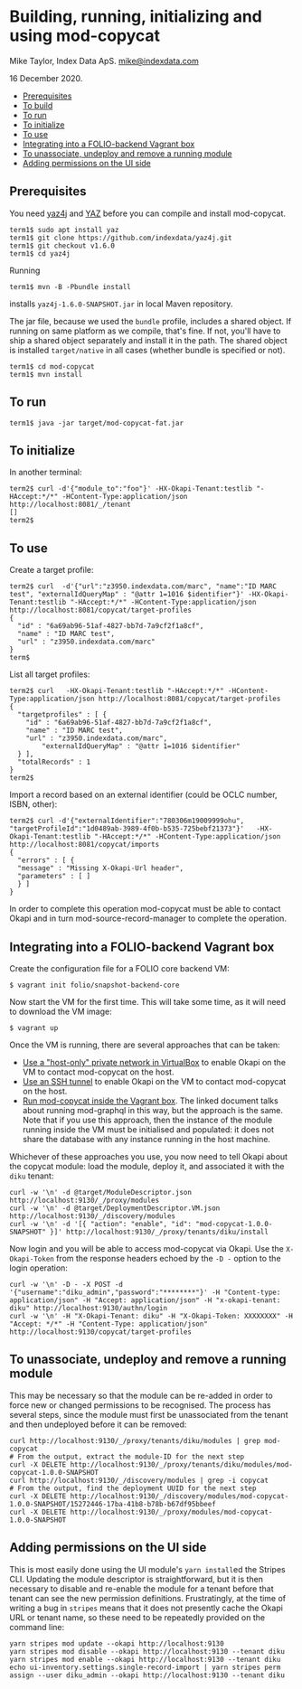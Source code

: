 # Building, running, initializing and using mod-copycat

Mike Taylor, Index Data ApS.
mike@indexdata.com

16 December 2020.

<!-- md2toc -l 2 getting-started.md -->
* [Prerequisites](#prerequisites)
* [To build](#to-build)
* [To run](#to-run)
* [To initialize](#to-initialize)
* [To use](#to-use)
* [Integrating into a FOLIO-backend Vagrant box](#integrating-into-a-folio-backend-vagrant-box)
* [To unassociate, undeploy and remove a running module](#to-unassociate-undeploy-and-remove-a-running-module)
* [Adding permissions on the UI side](#adding-permissions-on-the-ui-side)

## Prerequisites

You need
[yaz4j](https://github.com/indexdata/yaz4j)
and
[YAZ](https://www.indexdata.com/yaz)
before you can compile and install mod-copycat.

	term1$ sudo apt install yaz
	term1$ git clone https://github.com/indexdata/yaz4j.git
	term1$ git checkout v1.6.0
	term1$ cd yaz4j

Running

	term1$ mvn -B -Pbundle install

installs `yaz4j-1.6.0-SNAPSHOT.jar` in local Maven repository.

The jar file, because we used the `bundle` profile, includes a
shared object. If running on same platform as we compile, that's fine.
If not, you'll have to ship a shared object separately and install
it in the path. The shared object is installed `target/native`
in all cases (whether bundle is specified or not).

	term1$ cd mod-copycat
	term1$ mvn install

## To run

	term1$ java -jar target/mod-copycat-fat.jar

## To initialize

In another terminal:

	term2$ curl -d'{"module_to":"foo"}' -HX-Okapi-Tenant:testlib "-HAccept:*/*" -HContent-Type:application/json http://localhost:8081/_/tenant
	[]
	term2$ 

## To use

Create a target profile:

	term2$ curl  -d'{"url":"z3950.indexdata.com/marc", "name":"ID MARC test", "externalIdQueryMap" : "@attr 1=1016 $identifier"}' -HX-Okapi-Tenant:testlib "-HAccept:*/*" -HContent-Type:application/json http://localhost:8081/copycat/target-profiles
	{
	  "id" : "6a69ab96-51af-4827-bb7d-7a9cf2f1a8cf",
	  "name" : "ID MARC test",
	  "url" : "z3950.indexdata.com/marc"
	}
	term$

List all target profiles:

	term2$ curl   -HX-Okapi-Tenant:testlib "-HAccept:*/*" -HContent-Type:application/json http://localhost:8081/copycat/target-profiles
	{
	  "targetprofiles" : [ {
	    "id" : "6a69ab96-51af-4827-bb7d-7a9cf2f1a8cf",
	    "name" : "ID MARC test",
	    "url" : "z3950.indexdata.com/marc",
            "externalIdQueryMap" : "@attr 1=1016 $identifier"
	  } ],
	  "totalRecords" : 1
	}
	term2$ 

Import a record based on an external identifier (could be OCLC number, ISBN, other):

	term2$ curl -d'{"externalIdentifier":"780306m19009999ohu", "targetProfileId":"1d0489ab-3989-4f0b-b535-725bebf21373"}'   -HX-Okapi-Tenant:testlib "-HAccept:*/*" -HContent-Type:application/json http://localhost:8081/copycat/imports
	{
	  "errors" : [ {
	  "message" : "Missing X-Okapi-Url header",
	  "parameters" : [ ]
	  } ]
	}

In order to complete this operation mod-copycat must be able to contact Okapi and in turn mod-source-record-manager to complete the operation.

## Integrating into a FOLIO-backend Vagrant box

Create the configuration file for a FOLIO core backend VM:

	$ vagrant init folio/snapshot-backend-core

Now start the VM for the first time. This will take some time, as it will need to download the VM image:

	$ vagrant up

Once the VM is running, there are several approaches that can be taken:
* [Use a "host-only" private network in VirtualBox](https://github.com/folio-org/folio-ansible/blob/master/doc/index.md#running-backend-modules-on-your-host-system) to enable Okapi on the VM to contact mod-copycat on the host.
* [Use an SSH tunnel](https://github.com/folio-org/mod-graphql/blob/master/doc/developing-with-a-vagrant-box.md#b-run-mod-graphql-in-the-host-box) to enable Okapi on the VM to contact mod-copycat on the host.
* [Run mod-copycat inside the Vagrant box](https://github.com/folio-org/mod-graphql/blob/master/doc/developing-with-a-vagrant-box.md#a-run-mod-graphql-inside-the-vagrant-box). The linked document talks about running mod-graphql in this way, but the approach is the same. Note that if you use this approach, then the instance of the module running inside the VM must be initialised and populated: it does not share the database with any instance running in the host machine.

Whichever of these approaches you use, you now need to tell Okapi about the copycat module: load the module, deploy it, and associated it with the `diku` tenant:

	curl -w '\n' -d @target/ModuleDescriptor.json http://localhost:9130/_/proxy/modules
	curl -w '\n' -d @target/DeploymentDescriptor.VM.json http://localhost:9130/_/discovery/modules
	curl -w '\n' -d '[{ "action": "enable", "id": "mod-copycat-1.0.0-SNAPSHOT" }]' http://localhost:9130/_/proxy/tenants/diku/install

Now login and you will be able to access mod-copycat via Okapi. Use the `X-Okapi-Token` from the response headers echoed by the `-D -` option to the login operation:

	curl -w '\n' -D - -X POST -d '{"username":"diku_admin","password":"********"}' -H "Content-type: application/json" -H "Accept: application/json" -H "x-okapi-tenant: diku" http://localhost:9130/authn/login
	curl -w '\n' -H "X-Okapi-Tenant: diku" -H "X-Okapi-Token: XXXXXXXX" -H "Accept: */*" -H "Content-Type: application/json" http://localhost:9130/copycat/target-profiles

## To unassociate, undeploy and remove a running module

This may be necessary so that the module can be re-added in order to force new or changed permissions to be recognised. The process has several steps, since the module must first be unassociated from the tenant and then undeployed before it can be removed:

	curl http://localhost:9130/_/proxy/tenants/diku/modules | grep mod-copycat
	# From the output, extract the module-ID for the next step
	curl -X DELETE http://localhost:9130/_/proxy/tenants/diku/modules/mod-copycat-1.0.0-SNAPSHOT
	curl http://localhost:9130/_/discovery/modules | grep -i copycat
	# From the output, find the deployment UUID for the next step
	curl -X DELETE http://localhost:9130/_/discovery/modules/mod-copycat-1.0.0-SNAPSHOT/15272446-17ba-41b8-b78b-b67df95bbeef
	curl -X DELETE http://localhost:9130/_/proxy/modules/mod-copycat-1.0.0-SNAPSHOT

## Adding permissions on the UI side

This is most easily done using the UI module's `yarn install`ed the Stripes CLI. Updating the module descriptor is straightforward, but it is then necessary to disable and re-enable the module for a tenant before that tenant can see the new permission definitions. Frustratingly, at the time of writing a bug in `stripes` means that it does not presently cache the Okapi URL or tenant name, so these need to be repeatedly provided on the command line:

	yarn stripes mod update --okapi http://localhost:9130
	yarn stripes mod disable --okapi http://localhost:9130 --tenant diku
	yarn stripes mod enable --okapi http://localhost:9130 --tenant diku
	echo ui-inventory.settings.single-record-import | yarn stripes perm assign --user diku_admin --okapi http://localhost:9130 --tenant diku

